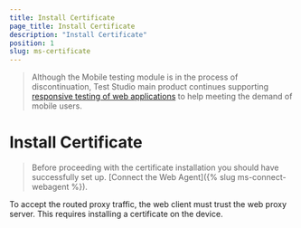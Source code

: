 ```yaml
---
title: Install Certificate
page_title: Install Certificate
description: "Install Certificate"
position: 1
slug: ms-certificate
---
```


> Although the Mobile testing module is in the process of discontinuation, Test Studio main product continues supporting <a href="https://www.telerik.com/teststudio/automated-website-responsive-testing" target="_blank">responsive testing of web applications</a> to help meeting the demand of mobile users.

# Install Certificate #

> Before proceeding with the certificate installation you should have  successfully set up. [Connect the Web Agent]({% slug ms-connect-webagent %}).

To accept the routed proxy traffic, the web client must trust the web proxy server. This requires installing a certificate on the device.
